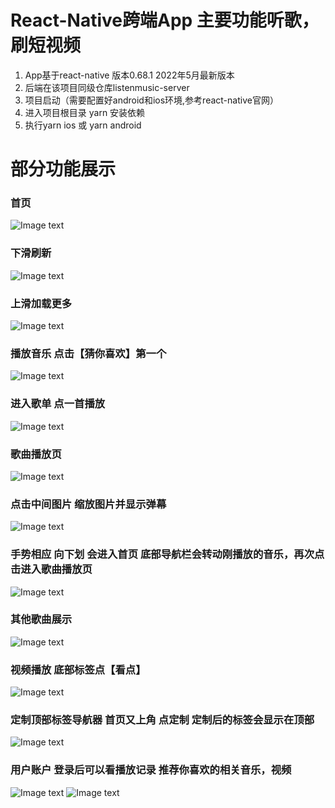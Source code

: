 # React-Native跨端App 主要功能听歌，刷短视频
1. App基于react-native 版本0.68.1 2022年5月最新版本
2. 后端在该项目同级仓库listenmusic-server
3. 项目启动（需要配置好android和ios环境,参考react-native官网）
4. 进入项目根目录 yarn 安装依赖
5. 执行yarn ios 或 yarn android
# 部分功能展示
### 首页
![Image text](src/assets/images/screen/1.png)

### 下滑刷新 
![Image text](src/assets/images/screen/3.png)
### 上滑加载更多
![Image text](src/assets/images/screen/15.png)

### 播放音乐 点击【猜你喜欢】第一个
![Image text](src/assets/images/screen/12.png)
### 进入歌单 点一首播放
![Image text](src/assets/images/screen/9.png)
### 歌曲播放页
![Image text](src/assets/images/screen/10.png)

### 点击中间图片 缩放图片并显示弹幕
![Image text](src/assets/images/screen/11.png)

### 手势相应 向下划 会进入首页 底部导航栏会转动刚播放的音乐，再次点击进入歌曲播放页
![Image text](src/assets/images/screen/12.png)

### 其他歌曲展示
![Image text](src/assets/images/screen/13.png)

### 视频播放  底部标签点【看点】
![Image text](src/assets/images/screen/6.png)


### 定制顶部标签导航器 首页又上角 点定制 定制后的标签会显示在顶部
![Image text](src/assets/images/screen/4.png)

### 用户账户 登录后可以看播放记录 推荐你喜欢的相关音乐，视频
![Image text](src/assets/images/screen/7.png)
![Image text](src/assets/images/screen/8.png)